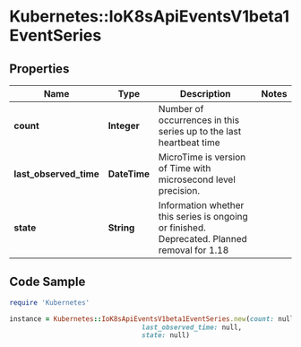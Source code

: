 # Kubernetes::IoK8sApiEventsV1beta1EventSeries

## Properties

Name | Type | Description | Notes
------------ | ------------- | ------------- | -------------
**count** | **Integer** | Number of occurrences in this series up to the last heartbeat time | 
**last_observed_time** | **DateTime** | MicroTime is version of Time with microsecond level precision. | 
**state** | **String** | Information whether this series is ongoing or finished. Deprecated. Planned removal for 1.18 | 

## Code Sample

```ruby
require 'Kubernetes'

instance = Kubernetes::IoK8sApiEventsV1beta1EventSeries.new(count: null,
                                 last_observed_time: null,
                                 state: null)
```


